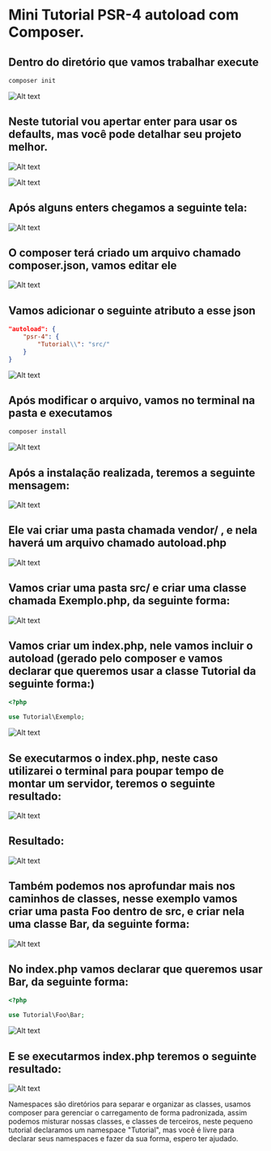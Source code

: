 # Mini Tutorial PSR-4 autoload com Composer.

## Dentro do diretório que vamos trabalhar execute
```bash
composer init
```
![Alt text](images/1.png?raw=true "Title")
## Neste tutorial vou apertar enter para usar os defaults, mas você pode detalhar seu projeto melhor.
![Alt text](images/2.png?raw=true "Title")

![Alt text](images/3.png?raw=true "Title")
## Após alguns enters chegamos a seguinte tela:
![Alt text](images/4.png?raw=true "Title")

## O composer terá criado um arquivo chamado composer.json, vamos editar ele
![Alt text](images/5.png?raw=true "Title")
## Vamos adicionar o seguinte atributo a esse json
```json
"autoload": {
    "psr-4": {
        "Tutorial\\": "src/"
    }
}
```
![Alt text](images/6.png?raw=true "Title")

## Após modificar o arquivo, vamos no terminal na pasta e executamos
```bash
composer install
```
![Alt text](images/7.png?raw=true "Title")

## Após a instalação realizada, teremos a seguinte mensagem:

![Alt text](images/8.png?raw=true "Title")

## Ele vai criar uma pasta chamada vendor/ , e nela haverá um arquivo chamado autoload.php

![Alt text](images/9.png?raw=true "Title")

## Vamos criar uma pasta src/ e criar uma classe chamada Exemplo.php, da seguinte forma:

![Alt text](images/10.png?raw=true "Title")

## Vamos criar um index.php, nele vamos incluir o autoload (gerado pelo composer e vamos declarar que queremos usar a classe Tutorial da seguinte forma:)
```php
<?php

use Tutorial\Exemplo;
```
![Alt text](images/12.png?raw=true "Title")

## Se executarmos o index.php, neste caso utilizarei o terminal para poupar tempo de montar um servidor, teremos o seguinte resultado:
![Alt text](images/13.png?raw=true "Title")

## Resultado:
![Alt text](images/14.png?raw=true "Title")


## Também podemos nos aprofundar mais nos caminhos de classes, nesse exemplo vamos criar uma pasta Foo dentro de src, e criar nela uma classe Bar, da seguinte forma:
![Alt text](images/15.png?raw=true "Title")

## No index.php vamos declarar que queremos usar Bar, da seguinte forma:
```php
<?php

use Tutorial\Foo\Bar;
```
![Alt text](images/16.png?raw=true "Title")

## E se executarmos index.php teremos o seguinte resultado:

![Alt text](images/17.png?raw=true "Title")

Namespaces são diretórios para separar e organizar as classes, usamos composer para gerenciar o carregamento de forma padronizada, assim podemos misturar nossas classes, e classes de terceiros, neste pequeno tutorial declaramos um namespace "Tutorial", mas você é livre para declarar seus namespaces e fazer da sua forma, espero ter ajudado.
